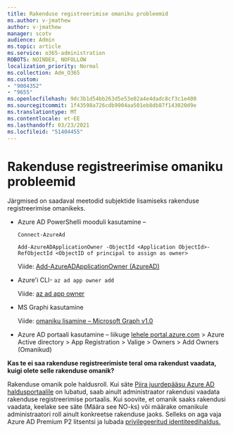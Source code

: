 ```yaml
---
title: Rakenduse registreerimise omaniku probleemid
ms.author: v-jmathew
author: v-jmathew
manager: scotv
audience: Admin
ms.topic: article
ms.service: o365-administration
ROBOTS: NOINDEX, NOFOLLOW
localization_priority: Normal
ms.collection: Adm_O365
ms.custom:
- "9004352"
- "9655"
ms.openlocfilehash: 9dc3b1d54bb263d5e53e02a4e4dadc8cf3c1e400
ms.sourcegitcommit: 1f43598a726cdb9904aa501eb8db87f143020d9e
ms.translationtype: MT
ms.contentlocale: et-EE
ms.lasthandoff: 03/23/2021
ms.locfileid: "51404455"
---
```

# <a name="app-registration-owner-issues"></a>Rakenduse registreerimise omaniku probleemid

Järgmised on saadaval meetodid subjektide lisamiseks rakenduse registreerimise omanikeks.

- Azure AD PowerShelli mooduli kasutamine –

    `Connect-AzureAd`

    `Add-AzureADApplicationOwner -ObjectId <Application ObjectId>-RefObjectId <ObjectID of principal to assign as owner>`

    Viide: [Add-AzureADApplicationOwner (AzureAD)](https://docs.microsoft.com/powershell/module/azuread/add-azureadapplicationowner)
- Azure'i CLI- `az ad app owner add`

    Viide: [az ad app owner](https://docs.microsoft.com/cli/azure/ad/app/owner)
- MS Graphi kasutamine

    Viide: [omaniku lisamine – Microsoft Graph v1.0](https://docs.microsoft.com/graph/api/application-post-owners)
- Azure AD portaali kasutamine – liikuge [lehele portal.azure.com](https://portal.azure.com/) > Azure Active directory > App Registration > Valige > Owners > Add Owners (Omanikud)

**Kas te ei saa rakenduse registreerimiste teral oma rakendust vaadata, kuigi olete selle rakenduse omanik?**

Rakenduse omanik pole haldusroll. Kui säte [Piira juurdepääsu Azure AD haldusportaalile](https://docs.microsoft.com/azure/active-directory/fundamentals/users-default-permissions) on lubatud, saab ainult administraator rakendusi vaadata rakenduse registreerimise portaalis. Kui soovite, et omanik saaks rakendusi vaadata, keelake see säte (Määra see NO-ks) või määrake omanikule administraatori roll ainult konkreetse rakenduse jaoks. Selleks on aga vaja Azure AD Premium P2 litsentsi ja lubada [privilegeeritud identiteedihaldus.](https://docs.microsoft.com/azure/active-directory/privileged-identity-management/pim-configure)
